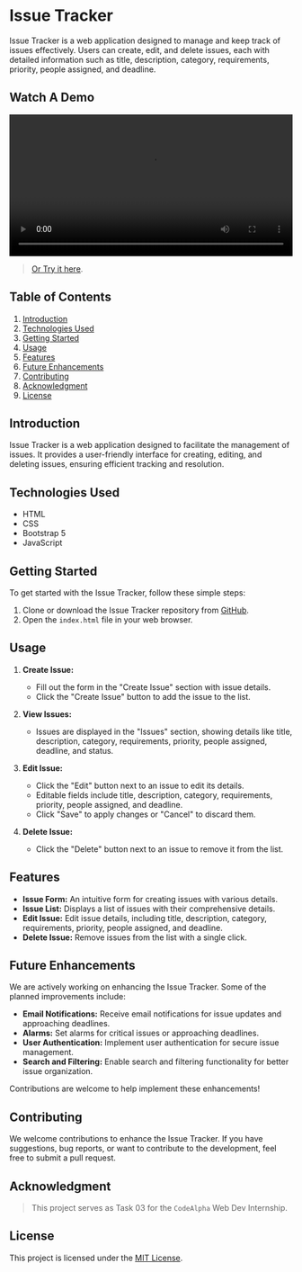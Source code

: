 # Issue Tracker

Issue Tracker is a web application designed to manage and keep track of issues effectively. Users can create, edit, and delete issues, each with detailed information such as title, description, category, requirements, priority, people assigned, and deadline.

## Watch A Demo

<div align="center">
  <video width="100%" src="media/demo.mp4">
</div>

> [Or Try it here](https://farahat612.github.io/codealpha_tasks/Task%2003%20-%20Issue%20Tracker/index.html).

## Table of Contents

1. [Introduction](#introduction)
2. [Technologies Used](#technologies-used)
3. [Getting Started](#getting-started)
4. [Usage](#usage)
5. [Features](#features)
6. [Future Enhancements](#future-enhancements)
7. [Contributing](#contributing)
8. [Acknowledgment](#acknowledgment)
9. [License](#license)

## Introduction

Issue Tracker is a web application designed to facilitate the management of issues. It provides a user-friendly interface for creating, editing, and deleting issues, ensuring efficient tracking and resolution.

## Technologies Used

- HTML
- CSS
- Bootstrap 5
- JavaScript

## Getting Started

To get started with the Issue Tracker, follow these simple steps:

1. Clone or download the Issue Tracker repository from [GitHub](#).
2. Open the `index.html` file in your web browser.

## Usage

1. **Create Issue:**

   - Fill out the form in the "Create Issue" section with issue details.
   - Click the "Create Issue" button to add the issue to the list.

2. **View Issues:**

   - Issues are displayed in the "Issues" section, showing details like title, description, category, requirements, priority, people assigned, deadline, and status.

3. **Edit Issue:**

   - Click the "Edit" button next to an issue to edit its details.
   - Editable fields include title, description, category, requirements, priority, people assigned, and deadline.
   - Click "Save" to apply changes or "Cancel" to discard them.

4. **Delete Issue:**
   - Click the "Delete" button next to an issue to remove it from the list.

## Features

- **Issue Form:** An intuitive form for creating issues with various details.
- **Issue List:** Displays a list of issues with their comprehensive details.
- **Edit Issue:** Edit issue details, including title, description, category, requirements, priority, people assigned, and deadline.
- **Delete Issue:** Remove issues from the list with a single click.

## Future Enhancements

We are actively working on enhancing the Issue Tracker. Some of the planned improvements include:

- **Email Notifications:** Receive email notifications for issue updates and approaching deadlines.
- **Alarms:** Set alarms for critical issues or approaching deadlines.
- **User Authentication:** Implement user authentication for secure issue management.
- **Search and Filtering:** Enable search and filtering functionality for better issue organization.

Contributions are welcome to help implement these enhancements!

## Contributing

We welcome contributions to enhance the Issue Tracker. If you have suggestions, bug reports, or want to contribute to the development, feel free to submit a pull request.

## Acknowledgment

> This project serves as Task 03 for the `CodeAlpha` Web Dev Internship.

## License

This project is licensed under the [MIT License](../LICENSE).
